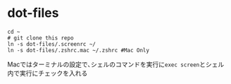 # dot-files
```
cd ~
# git clone this repo
ln -s dot-files/.screenrc ~/
ln -s dot-files/.zshrc.mac ~/.zshrc #Mac Only
```
Macではターミナルの設定で､シェルのコマンドを実行に`exec screen`とシェル内で実行にチェックを入れる
